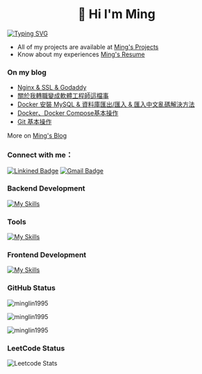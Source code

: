 <h1 align="center">👋 Hi I'm Ming</h1>

[![Typing SVG](https://readme-typing-svg.demolab.com?font=Fira+Code&weight=900&duration=3000&pause=1000&color=EFC7F7&center=true&vCenter=true&random=false&width=1024&lines=%E6%88%91%E5%8F%AA%E6%98%AF%E5%80%8B%E8%88%88%E8%B6%A3%E4%BD%BF%E7%84%B6%E7%9A%84%E5%B7%A5%E7%A8%8B%E5%B8%AB)](https://git.io/typing-svg)

-  All of my projects are available at [Ming's Projects](https://www.minglin.vip/projects)
-  Know about my experiences [Ming's Resume](https://www.minglin.vip/Ming's%20Resume.pdf)

<h3 align="left">On my blog</h3>

<!-- BLOG-POST-LIST:START -->
- [Nginx & SSL & Godaddy](https://minglin.coderbridge.io/2024/05/01/Nginx-SSL-Godaddy/)
- [關於我轉職變成軟體工程師這檔事](https://minglin.coderbridge.io/2024/03/29/career-change/)
- [Docker 安裝 MySQL & 資料庫匯出/匯入 & 匯入中文亂碼解決方法](https://minglin.coderbridge.io/2024/02/22/Docker-MySQL/)
- [Docker、Docker Compose基本操作](https://minglin.coderbridge.io/2024/02/21/Docker-DockerCompose-基本操作/)
- [Git 基本操作](https://minglin.coderbridge.io/2024/02/20/Git-基本操作/)
<!-- BLOG-POST-LIST:END -->

































More on [Ming's Blog](https://minglin.coderbridge.io/)

<h3 align="left">Connect with me：</h3>

[![Linkined Badge](https://img.shields.io/badge/Linkined-blue?style=flat&logo=linkedin&logoColor=white&link=https%3A%2F%2Fwww.linkedin.com%2Fin%2Fyo036563%2F)](https://www.linkedin.com/in/youminglin/)
[![Gmail Badge](https://img.shields.io/badge/Gmail-red?style=flat&logo=gmail&logoColor=white)](mailto:ben014335@gmail.com)

<h3 align="left">Backend Development</h3>

[![My Skills](https://skillicons.dev/icons?i=nodejs,express,py,flask,mysql,mongodb,redis)](https://skillicons.dev)

<h3 align="left">Tools</h3>

[![My Skills](https://skillicons.dev/icons?i=aws,linux,nginx,docker,git,github,githubactions,jest,figma,postman)](https://skillicons.dev)

<h3 align="left">Frontend Development</h3>

[![My Skills](https://skillicons.dev/icons?i=html,css,js,bootstrap)](https://skillicons.dev)

<h3 align="left">GitHub Status</h3>

<p><img align="center" src="https://github-readme-stats.vercel.app/api/top-langs?username=minglin1995&theme=ambient_gradient&show_icons=true&locale=en&layout=compact&hide_border=true&hide=html,css,scss&langs_count=3" alt="minglin1995" /></p>

<p><img align="center" src="https://github-readme-stats.vercel.app/api?username=minglin1995&theme=ambient_gradient&show_icons=true&locale=en&hide=issues,contribs&hide_border=true" alt="minglin1995" /></p>

<p><img align="center" src="https://github-readme-streak-stats.herokuapp.com/?user=minglin1995&theme=ambient_gradient&hide_border=true" alt="minglin1995" /></p>

<h3 align="left">LeetCode Status</h3>

![Leetcode Stats](https://leetcard.jacoblin.cool/MingLin1995?theme=light,unicorn&ext=heatmap)

